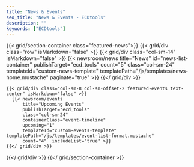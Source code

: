 ```yaml
---
title: "News & Events"
seo_title: "News & Events - ECDtools"
description: ""
keywords: ["ECDtools"]
---
```


{{< grid/section-container class="featured-news">}}
  {{< grid/div class="row" isMarkdown="false" >}}
    {{< grid/div class="col-sm-14" isMarkdown="false" >}}
      {{< newsroom/news
          title="News"
          id="news-list-container"
          publishTarget="ecd_tools"
          count="5"
          class="col-sm-24"
          templateId="custom-news-template" templatePath="/js/templates/news-home.mustache"
          paginate="true" >}}
    {{</ grid/div >}}

    {{< grid/div class="col-sm-8 col-sm-offset-2 featured-events text-center" isMarkdown="false" >}}
      {{< newsroom/events
          title="Upcoming Events"
          publishTarget="ecd_tools"
          class="col-sm-24"
          containerClass="event-timeline"
          upcoming="1"
          templateId="custom-events-template" templatePath="/js/templates/event-list-format.mustache"
          count="4"  includeList="true" >}}
    {{</ grid/div >}}
   {{</ grid/div >}}
{{</ grid/section-container >}}

